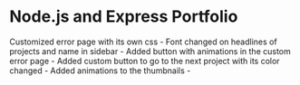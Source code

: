 # Node.js and Express Portfolio

Customized error page with its own css - 
Font changed on headlines of projects and name in sidebar -
Added button with animations in the custom error page -
Added custom button to go to the next project with its color changed -
Added animations to the thumbnails -
